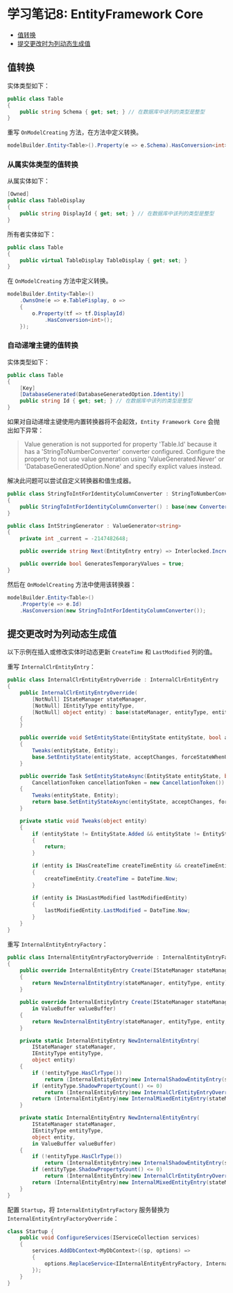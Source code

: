# 学习笔记8: EntityFramework Core

- [值转换](#值转换)
- [提交更改时为列动态生成值](#提交更改时为列动态生成值)

## 值转换

实体类型如下：

```csharp
public class Table
{
    public string Schema { get; set; } // 在数据库中该列的类型是整型
}
```

重写 `OnModelCreating` 方法，在方法中定义转换。

```csharp
modelBuilder.Entity<Table>().Property(e => e.Schema).HasConversion<int>();
```

### 从属实体类型的值转换

从属实体如下：

```csharp
[Owned]
public class TableDisplay
{
    public string DisplayId { get; set; } // 在数据库中该列的类型是整型
}
```

所有者实体如下：

```csharp
public class Table
{
    public virtual TableDisplay TableDisplay { get; set; }
}
```

在 `OnModelCreating` 方法中定义转换。

```csharp
modelBuilder.Entity<Table>()
    .OwnsOne(e => e.TableFisplay, o => 
    {
        o.Property(tf => tf.DisplayId)
            .HasConversion<int>();
    });
```

### 自动递增主键的值转换

实体类型如下：

```csharp
public class Table
{
    [Key]
    [DatabaseGenerated(DatabaseGeneratedOption.Identity)]
    public string Id { get; set; } // 在数据库中该列的类型是整型
}
```

如果对自动递增主键使用内置转换器将不会起效，`Entity Framework Core` 会抛出如下异常：

> Value generation is not supported for property 'Table.Id' because it has a 'StringToNumberConverter<int>' converter configured. Configure the property to not use value generation using 'ValueGenerated.Never' or 'DatabaseGeneratedOption.None' and specify explict values instead.

解决此问题可以尝试自定义转换器和值生成器。

```csharp
public class StringToIntForIdentityColumnConverter : StringToNumberConverter<int>
{
    public StringToIntForIdentityColumnConverter() : base(new ConverterMappingHints(valueGeneratorFactory: (p, t) => new IntStringGenerator()))
}

public class IntStringGenerator : ValueGenerator<string>
{
    private int _current = -2147482648;

    public override string Next(EntityEntry entry) => Interlocked.Increment(ref _current).ToString();

    public override bool GeneratesTemporaryValues = true;
}
```

然后在 `OnModelCreating` 方法中使用该转换器：

```csharp
modelBuilder.Entity<Table>()
    .Property(e => e.Id)
    .HasConversion(new StringToIntForIdentityColumnConverter());
```

## 提交更改时为列动态生成值

以下示例在插入或修改实体时动态更新 `CreateTime` 和 `LastModified` 列的值。

重写 `InternalClrEntityEntry`：

```csharp
public class InternalClrEntityEntryOverride : InternalClrEntityEntry
{
    public InternalClrEntityEntryOverride(
        [NotNull] IStateManager stateManager,
        [NotNull] IEntityType entityType,
        [NotNull] object entity) : base(stateManager, entityType, entity)
    {
    }

    public override void SetEntityState(EntityState entityState, bool acceptChanges = false, EntityState? forceStateWhenUnknownKey = null)
    {
        Tweaks(entityState, Entity);
        base.SetEntityState(entityState, acceptChanges, forceStateWhenUnknownKey);
    }

    public override Task SetEntityStateAsync(EntityState entityState, bool acceptChanges, EntityState? forceStateWhenUnknownKey,
        CancellationToken cancellationToken = new CancellationToken())
    {
        Tweaks(entityState, Entity);
        return base.SetEntityStateAsync(entityState, acceptChanges, forceStateWhenUnknownKey, cancellationToken);
    }

    private static void Tweaks(object entity)
    {
        if (entityState != EntityState.Added && entityState != EntityState.Modified)
        {
            return;
        }

        if (entity is IHasCreateTime createTimeEntity && createTimeEntity.CreateTime == DateTime.MinValue)
        {
            createTimeEntity.CreateTime = DateTime.Now;
        }

        if (entity is IHasLastModified lastModifiedEntity)
        {
            lastModifiedEntity.LastModified = DateTime.Now;
        }
    }
}
```

重写 `InternalEntityEntryFactory`：

```csharp
public class InternalEntityEntryFactoryOverride : InternalEntityEntryFactory
{
    public override InternalEntityEntry Create(IStateManager stateManager, IEntityType entityType, object entity)
    {
        return NewInternalEntityEntry(stateManager, entityType, entity);
    }

    public override InternalEntityEntry Create(IStateManager stateManager, IEntityType entityType, object entity,
        in ValueBuffer valueBuffer)
    {
        return NewInternalEntityEntry(stateManager, entityType, entity, in valueBuffer);
    }

    private static InternalEntityEntry NewInternalEntityEntry(
        IStateManager stateManager,
        IEntityType entityType,
        object entity)
    {
        if (!entityType.HasClrType())
            return (InternalEntityEntry)new InternalShadowEntityEntry(stateManager, entityType);
        if (entityType.ShadowPropertyCount() <= 0)
            return (InternalEntityEntry)new InternalClrEntityEntryOverride(stateManager, entityType, entity); // 在此处构建并返回一个 InternalClrEntityEntryOverride 实例
        return (InternalEntityEntry)new InternalMixedEntityEntry(stateManager, entityType, entity);
    }

    private static InternalEntityEntry NewInternalEntityEntry(
        IStateManager stateManager,
        IEntityType entityType,
        object entity,
        in ValueBuffer valueBuffer)
    {
        if (!entityType.HasClrType())
            return (InternalEntityEntry)new InternalShadowEntityEntry(stateManager, entityType, in valueBuffer);
        if (entityType.ShadowPropertyCount() <= 0)
            return (InternalEntityEntry)new InternalClrEntityEntryOverride(stateManager, entityType, entity); // 在此处构建并返回一个 InternalClrEntityEntryOverride 实例
        return (InternalEntityEntry)new InternalMixedEntityEntry(stateManager, entityType, entity, in valueBuffer);
    }
}
```

配置 `Startup`，将 `InternalEntityEntryFactory` 服务替换为 `InternalEntityEntryFactoryOverride`：

```csharp
class Startup {
    public void ConfigureServices(IServiceCollection services)
    {
        services.AddDbContext<MyDbContext>((sp, options) =>
        {
            options.ReplaceService<IInternalEntityEntryFactory, InternalEntityEntryFactoryOverride>();
        });
    }
}
```